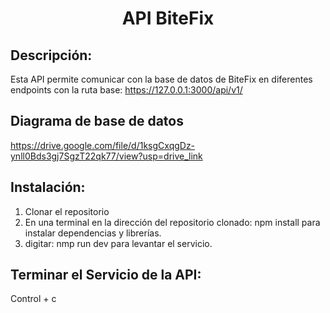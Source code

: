 <center><h1>API BiteFix</h1></center>

## Descripción:
Esta API permite comunicar con la base de datos de BiteFix en diferentes endpoints con la ruta base:
https://127.0.0.1:3000/api/v1/

## Diagrama de base de datos
https://drive.google.com/file/d/1ksgCxqgDz-ynll0Bds3gj7SgzT22qk77/view?usp=drive_link

## Instalación:
1. Clonar el repositorio
2. En una terminal en la dirección del repositorio clonado: 
    npm install
    para instalar dependencias y librerías.
3. digitar:
    nmp run dev 
    para levantar el servicio.

## Terminar el Servicio de la API:
Control + c
